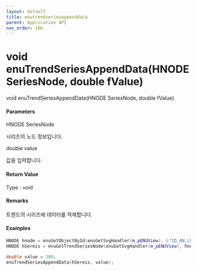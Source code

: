 ```yaml
---
layout: default
title: enutrendseriesappenddata
parent: Application API
nav_order: 16b
---
```

# void enuTrendSeriesAppendData\(HNODE SeriesNode, double fValue\)

void enuTrendSeriesAppendData\(HNODE SeriesNode, double fValue\)

#### Parameters

HNODE SeriesNode

시리즈의 노드 정보입니다.

double value

값을 입력합니다.

#### Return Value

Type : void

#### Remarks

트랜드의 시리즈에 데이터를 적재합니다.

#### Examples

```cpp
HNODE hnode = enuGetObjectById(enuGetSvgHandler(m_pENUView), L"ID_AN_LONGSTRIP");
HNODE hSereis = enuGetTrendSeriesNode(enuGetSvgHandler(m_pENUView), hnode, L"Series1");

double value = 100;
enuTrendSeriesAppendData(hSereis, value);
```



